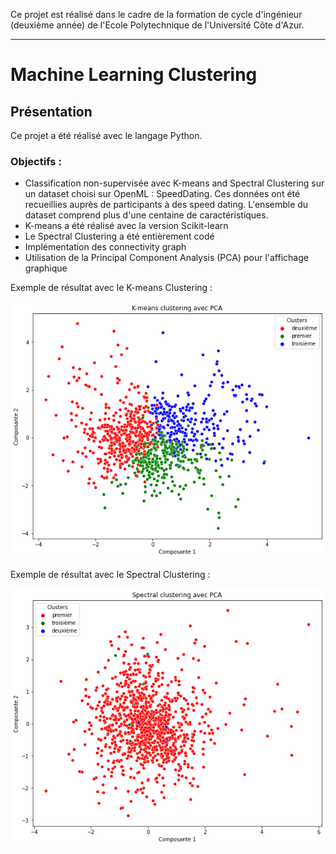 Ce projet est réalisé dans le cadre de la formation de cycle d'ingénieur (deuxième année) de l'Ecole Polytechnique de l'Université Côte d'Azur.
***
# Machine Learning Clustering

## Présentation
Ce projet a été réalisé avec le langage Python.

### Objectifs :
* Classification non-supervisée avec K-means and Spectral Clustering sur un dataset choisi sur OpenML : SpeedDating. Ces données ont été recueillies auprès de participants à des speed dating. L'ensemble du dataset comprend plus d'une centaine de caractéristiques.
* K-means a été réalisé avec la version Scikit-learn
* Le Spectral Clustering a été entièrement codé
* Implémentation des connectivity graph
* Utilisation de la Principal Component Analysis (PCA) pour l'affichage graphique

Exemple de résultat avec le K-means Clustering :

![alt text](https://github.com/JulienChoukroun/Machine-Learning-Clustering-Python/blob/main/Images/K-means.png "K-means Clustering")

Exemple de résultat avec le Spectral Clustering :

![alt text](https://github.com/JulienChoukroun/Machine-Learning-Clustering-Python/blob/main/Images/Spectral_Clustering.png "Spectral Clustering")
